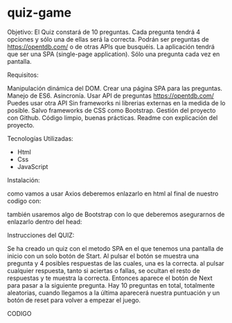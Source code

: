 # quiz-game
Objetivo:
El Quiz constará de 10 preguntas. Cada pregunta tendrá 4 opciones y sólo una de ellas será la correcta.
Podrán ser preguntas de https://opentdb.com/ o de otras APIs que busquéis.
La aplicación tendrá que ser una SPA (single-page application). Sólo una pregunta cada vez en pantalla.

Requisitos:

Manipulación dinámica del DOM.
Crear una página SPA para las preguntas.
Manejo de ES6.
Asincronía. Usar API de preguntas https://opentdb.com/
Puedes usar otra API 
Sin frameworks ni librerias externas en la medida de lo posible.
Salvo frameworks de CSS como Bootstrap.
Gestión del proyecto con Github. 
Código limpio, buenas prácticas.
Readme con explicación del proyecto.

Tecnologías Utilizadas:
* Html
* Css
* JavaScript



Instalación:

como vamos a usar Axios deberemos enlazarlo en html al final de nuestro codigo con:
<script src="https://unpkg.com/axios/dist/axios.min.js"></script>

también usaremos algo de Bootstrap con lo que deberemos asegurarnos de enlazarlo dentro del head:
<link href="https://cdn.jsdelivr.net/npm/bootstrap@5.3.6/dist/css/bootstrap.min.css" rel="stylesheet"
    integrity="sha384-4Q6Gf2aSP4eDXB8Miphtr37CMZZQ5oXLH2yaXMJ2w8e2ZtHTl7GptT4jmndRuHDT" crossorigin="anonymous">




Instrucciones del QUIZ:

Se ha creado un quiz con el metodo SPA en el que tenemos una pantalla de inicio con un solo botón de Start.
Al pulsar el botón se muestra una pregunta y 4 posibles respuestas de las cuales, una es la correcta.
al pulsar cualquier respuesta, tanto si aciertas o fallas, se ocultan el resto de respuestas y te muestra la correcta.
Entonces aparece el botón de Next para pasar a la siguiente pregunta.
Hay 10 preguntas en total, totalmente aleatorias, cuando llegamos a la última aparecerá nuestra puntuación y un botón de reset para volver a empezar el juego.

CODIGO

